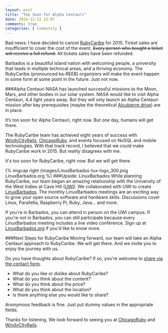 ```yaml
---
layout: post
title: "Too Soon for Alpha Centauri"
date: 2014-12-22 12:07
comments: true
categories: [ Community ]
---
```

Bad news&#58; I have decided to cancel [RubyCaribe](http://rubycaribe.com) for 2015. Ticket sales are insufficient to cover the cost of the event. ~~Every person who bought a ticket will receive a full refund.~~ All tickets sales have been refunded.

Barbados is a beautiful island nation with welcoming people, a university that leads in multiple technical areas, and a thriving economy. The RubyCaribe (pronounced ka-REEB) organizers will make the event happen in some form at some point in the future. Just not now.
<!--more--> 
###Alpha Centauri
NASA has launched successful missions to the Moon, Mars, and other bodies in our solar system. NASA would like to visit Alpha Centauri, 4.4 light years away. But they will only launch an Alpha Centauri mission after key prerequisites (maybe the theoretical [Alcubierre drive](http://en.wikipedia.org/wiki/Alcubierre_drive)) are in place.

It’s too soon for Alpha Centauri, right now. But one day, humans will get there.

The RubyCaribe team has achieved eight years of success with [WindyCityRails](http://windycityrails.org), [ChicagoRuby](http://chicagoruby.org), and events focused on NoSQL and mobile technologies. With that track record, I believed that we could make RubyCaribe work in 2015. But reality disagrees with me. 

It's too soon for RubyCaribe, right now. But we will get there.

{% imgcap right /images/LinuxBarbados-tux-logo_300.png LinuxBarbados.org %}
###Upside: LinuxBarbados
While planning RubyCaribe, our team began an amazing relationship with the University of the West Indies at Cave Hill ([UWI](http://www.cavehill.uwi.edu/)). We collaborated with UWI to create [LinuxBarbados](http://linuxbarbados.org). The monthly LinuxBarbados meetings are an exciting way to grow your open source software and hardware skills. Discussions cover Linux, Parallella, Raspberry Pi, Ruby, Java... and more.

If you're in Barbados, you can attend in person on the UWI campus. If you're not in Barbados, you can still participate because every LinuxBarbados meeting includes a live video conference. Sign up at [LinuxBarbados.org](http://linuxbarbados.org) if you'd like to know more.

###Next Steps for RubyCaribe
Moving forward, our team will take an Alpha Centauri approach to RubyCaribe. We will get there. And we invite you to enjoy the journey with us.

Do you have thoughts about RubyCaribe? If so, you're welcome to [share via the contact form](/contact).

* What do you like or dislike about RubyCaribe?
* What do you think about the content?
* What do you think about the price?
* What do you think about the location?
* Is there anything else you would like to share?

Anonymous feedback is fine. Just put dummy values in the appropriate fields.

Thanks for listening. We look forward to seeing you at  [ChicagoRuby](http://chicagoruby.org) and [WindyCityRails](http://windycityrails.org). 

